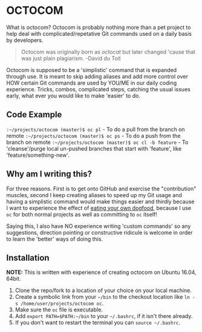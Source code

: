 # OCTOCOM

What is octocom? Octocom is probably nothing more than a pet project to help deal with complicated/repetative Git commands used on a daily basis by developers.

> Octocom was originally born as *octocat* but later changed 'cause that was just plain plagiarism. 
> -David du Toit

Octocom is supposed to be a 'simplistic' command that is expanded through use. It is meant to skip adding aliases and add more control over HOW certain Git commands are used by YOU/ME in our daily coding experience. Tricks, combos, complicated steps, catching the usual issues early, what ever you would like to make 'easier' to do.

## Code Example

`:~/projects/octocom (master)$ oc pl` - To do a pull from the branch on remote
`:~/projects/octocom (master)$ oc ps` - To do a push from the branch on remote
`:~/projects/octocom (master)$ oc cl -b feature` - To 'cleanse'/purge local un-pushed branches that start with 'feature', like 'feature/something-new'.

## Why am I writing this?

For three reasons. First is to get onto GitHub and exercise the "contribution" muscles, second I keep creating aliases to speed up my Git usage and having a simplistic command would make things easier and thirdly because I want to experience the effect of [eating your own dogfood](https://en.wikipedia.org/wiki/Eating_your_own_dog_food), because I use `oc` for both normal projects as well as committing to `oc` itself!

Saying this, I also have NO experience writing 'custom commands' so any suggestions, direction pointing or constructive ridicule is welcome in order to learn the 'better' ways of doing this.

## Installation

**NOTE:** This is written with experience of creating octocom on Ubuntu 16.04, 64bit.

1. Clone the repo/fork to a location of your choice on your local machine.
2. Create a symbolic link from your `~/bin` to the checkout location like `ln -s /home/user/projects/octocom oc`.
3. Make sure the `oc` file is executable.
4. Add `export PATH=$PATH:~/bin` to your `~/.bashrc`, if it isn't there already.
5. If you don't want to restart the terminal you can `source ~/.bashrc`.